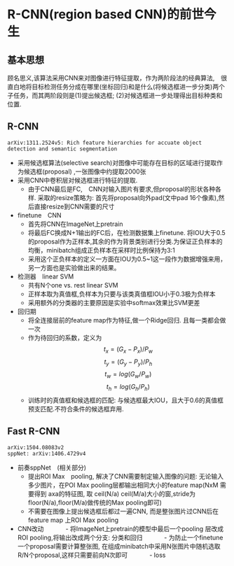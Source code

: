 # R-CNN(region based CNN)的前世今生
## 基本思想
顾名思义,该算法采用CNN来对图像进行特征提取，作为两阶段法的经典算法,　很直白地将目标检测任务分成在哪里(坐标回归)和是什么(将候选框进一步分类)两个子任务，而其两阶段则是(1)提出候选框; (2)对候选框进一步处理得出目标种类和位置.

## R-CNN
    arXiv:1311.2524v5: Rich feature hierarchies for accuate object detection and semantic segmentation
- 采用候选框算法(selective search)对图像中可能存在目标的区域进行提取作为候选框(proposal) ,一张图像中约提取2000张
- 采用CNN中卷积层对候选框进行特征的提取.
    - 由于CNN最后是FC,　CNN对输入图片有要求,但proposal的形状各种各样. 采取的resize策略为: 首先将proposal向外pad(文中pad 16个像素),然后直接resize到CNN需要的尺寸
- finetune　CNN
    - 首先将CNN在ImageNet上pretrain
    - 将最后FC换成N+1输出的FC后，在检测数据集上finetune. 将IOU大于0.5的proposal作为正样本,其余的作为背景类别进行分类.为保证正负样本的均衡，minibatch组成正负样本在采样时比例保持为3:1
    - 采用这个正负样本的定义一方面在IOU为0.5~1这一段作为数据增强来用，另一方面也是实验做出来的结果。
- 检测器　linear SVM
     - 共有N个one vs. rest linear SVM
     - 正样本取为真值框,负样本为只要与该类真值框IOU小于0.3极为负样本
     - 采用额外的分类器的主要原因是实验中softmax效果比SVM更差
- 回归期
    - 将全连接层前的feature map作为特征,做一个Ridge回归. 且每一类都会做一次
    - 作为待回归的系数，定义为 $$t_x = (G_x-P_x)/P_w$$ $$t_y = (G_y-P_y)/P_h$$ $$t_w = log(G_w/P_w)$$  $$t_h = log(G_h/P_h)$$ 
    - 训练时的真值框和候选框的匹配: 与候选框最大IOU，且大于0.6的真值框预支匹配.不符合条件的候选框弃用.
## Fast R-CNN
    arXiv:1504.08083v2
    sppNet: arXiv:1406.4729v4
- 前奏sppNet　(相关部分)
    - 提出ROI Max　pooling, 解决了CNN需要制定输入图像的问题: 无论输入多少图片，在POI Max pooling层都输出相同大小的feature map(NxM 需要得到 axa的特征图, 取 ceil(N/a) ceil(M/a)大小的窗,stride为floor(N/a),floor(M/a)做传统的Max pooling即可)
    - 不需要在图像上提出候选框后都过一遍CNN, 而是整张图片过CNN后在feature map 上ROI Max pooling
- CNN改动
　　　 - 将ImageNet上pretrain的模型中最后一个pooling 层改成ROI pooling,将输出改成两个分支: 分类和回归
　　　 - 为防止一个finetune 一个proposal需要计算整张图, 在组成minibatch中采用N张图片中随机选取R/N个proposal,这样只需要前向N次即可
　　　 - loss
　　　 
